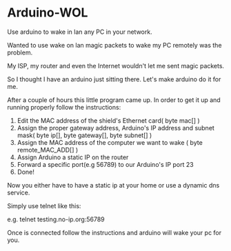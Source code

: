 # Arduino-WOL
Use arduino to wake in lan any PC in your network. 

Wanted to use wake on lan magic packets to wake my PC remotely was the problem. 

My ISP, my router and even the Internet wouldn't let me sent magic packets.

So I thought I have an arduino just sitting there. Let's make arduino do it for me. 

After a couple of hours this little program came up. In order to get it up and running properly follow the instructions:

1) Edit the MAC address of the shield's Ethernet card( byte mac[] )
2) Assign the proper gateway address, Arduino's IP address and subnet mask( byte ip[], byte gateway[], byte subnet[] )
3) Assign the MAC address of the computer we want to wake ( byte remote_MAC_ADD[] )
4) Assign Arduino a static IP on the router
5) Forward a specific port(e.g 56789) to our Arduino's IP port 23
6) Done!



Now you either have to have a static ip at your home or use a dynamic dns service. 

Simply use telnet like this:

e.g. telnet testing.no-ip.org:56789

Once is connected follow the instructions and arduino will wake your pc for you. 

